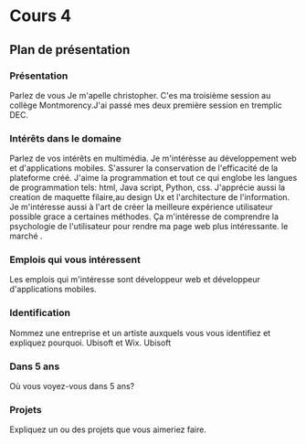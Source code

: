 # Cours 4
## Plan de présentation

### Présentation
Parlez de vous
Je m'apelle christopher. C'es ma troisième session au collège Montmorency.J'ai passé mes deux première session en tremplic DEC. 
### Intérêts dans le domaine
Parlez de vos intérêts en multimédia. 
Je m'intérèsse au développement web et d'applications mobiles. S'assurer la conservation de l'efficacité de la plateforme créé. J'aime la programmation et tout ce qui englobe les langues de programmation tels: html, Java script, Python, css. J'apprécie aussi la  creation de maquette filaire,au design Ux et l'architecture de l'information.  Je m'intéresse aussi à l'art de créer la meilleure expérience utilisateur possible grace a certaines méthodes. Ça m'intéresse de comprendre la psychologie de l'utilisateur pour rendre  ma page web plus intéressante. le marché .
### Emplois qui vous intéressent
Les emplois qui m'intéresse sont développeur web et développeur d'applications mobiles.


### Identification
Nommez une entreprise et un artiste auxquels vous vous identifiez et expliquez pourquoi. 
Ubisoft et Wix. Ubisoft
### Dans 5 ans
Où vous voyez-vous dans 5 ans? 

### Projets
Expliquez un ou des projets que vous aimeriez faire. 
